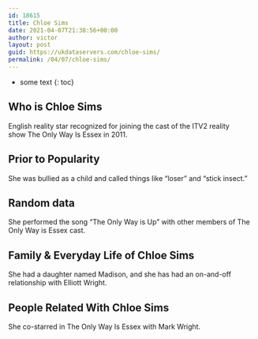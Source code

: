 ```yaml
---
id: 18615
title: Chloe Sims
date: 2021-04-07T21:38:56+00:00
author: victor
layout: post
guid: https://ukdataservers.com/chloe-sims/
permalink: /04/07/chloe-sims/
---
```


* some text
{: toc}


## Who is Chloe Sims



English reality star recognized for joining the cast of the ITV2 reality show The Only Way Is Essex in 2011.

                
                
                
## Prior to Popularity



She was bullied as a child and called things like &#8220;loser&#8221; and &#8220;stick insect.&#8221;

                
                
                
## Random data



She performed the song &#8220;The Only Way is Up&#8221; with other members of The Only Way is Essex cast.

                
                
                
## Family & Everyday Life of Chloe Sims



She had a daughter named Madison, and she has had an on-and-off relationship with Elliott Wright. 

                
                
                
## People Related With Chloe Sims



She co-starred in The Only Way Is Essex with Mark Wright.

                
              
            
          
          
          